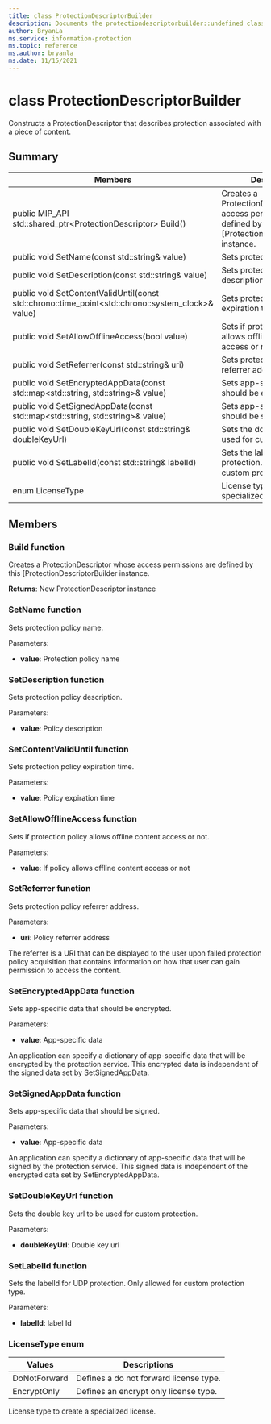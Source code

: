```yaml
---
title: class ProtectionDescriptorBuilder 
description: Documents the protectiondescriptorbuilder::undefined class of the Microsoft Information Protection (MIP) SDK.
author: BryanLa
ms.service: information-protection
ms.topic: reference
ms.author: bryanla
ms.date: 11/15/2021
---
```


# class ProtectionDescriptorBuilder 
Constructs a ProtectionDescriptor that describes protection associated with a piece of content.
  
## Summary
 Members                        | Descriptions                                
--------------------------------|---------------------------------------------
public MIP_API std::shared_ptr\<ProtectionDescriptor\> Build()  |  Creates a ProtectionDescriptor whose access permissions are defined by this [ProtectionDescriptorBuilder instance.
public void SetName(const std::string& value)  |  Sets protection policy name.
public void SetDescription(const std::string& value)  |  Sets protection policy description.
public void SetContentValidUntil(const std::chrono::time_point\<std::chrono::system_clock\>& value)  |  Sets protection policy expiration time.
public void SetAllowOfflineAccess(bool value)  |  Sets if protection policy allows offline content access or not.
public void SetReferrer(const std::string& uri)  |  Sets protection policy referrer address.
public void SetEncryptedAppData(const std::map\<std::string, std::string\>& value)  |  Sets app-specific data that should be encrypted.
public void SetSignedAppData(const std::map\<std::string, std::string\>& value)  |  Sets app-specific data that should be signed.
public void SetDoubleKeyUrl(const std::string& doubleKeyUrl)  |  Sets the double key url to be used for custom protection.
public void SetLabelId(const std::string& labelId)  |  Sets the labelId for UDP protection. Only allowed for custom protection type.
enum LicenseType  |  License type to create a specialized license.
  
## Members
  
### Build function
Creates a ProtectionDescriptor whose access permissions are defined by this [ProtectionDescriptorBuilder instance.

  
**Returns**: New ProtectionDescriptor instance
  
### SetName function
Sets protection policy name.

Parameters:  
* **value**: Protection policy name


  
### SetDescription function
Sets protection policy description.

Parameters:  
* **value**: Policy description


  
### SetContentValidUntil function
Sets protection policy expiration time.

Parameters:  
* **value**: Policy expiration time


  
### SetAllowOfflineAccess function
Sets if protection policy allows offline content access or not.

Parameters:  
* **value**: If policy allows offline content access or not


  
### SetReferrer function
Sets protection policy referrer address.

Parameters:  
* **uri**: Policy referrer address


The referrer is a URI that can be displayed to the user upon failed protection policy acquisition that contains information on how that user can gain permission to access the content.
  
### SetEncryptedAppData function
Sets app-specific data that should be encrypted.

Parameters:  
* **value**: App-specific data


An application can specify a dictionary of app-specific data that will be encrypted by the protection service. This encrypted data is independent of the signed data set by SetSignedAppData.
  
### SetSignedAppData function
Sets app-specific data that should be signed.

Parameters:  
* **value**: App-specific data


An application can specify a dictionary of app-specific data that will be signed by the protection service. This signed data is independent of the encrypted data set by SetEncryptedAppData.
  
### SetDoubleKeyUrl function
Sets the double key url to be used for custom protection.

Parameters:  
* **doubleKeyUrl**: Double key url


  
### SetLabelId function
Sets the labelId for UDP protection. Only allowed for custom protection type.

Parameters:  
* **labelId**: label Id


  
### LicenseType enum
 Values                         | Descriptions                                
--------------------------------|---------------------------------------------
DoNotForward            | Defines a do not forward license type.
EncryptOnly            | Defines an encrypt only license type.

License type to create a specialized license.